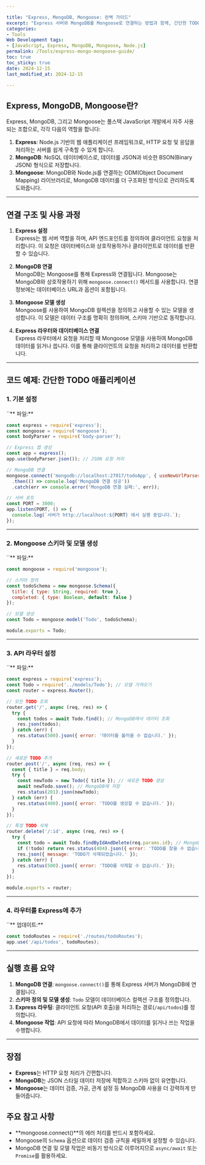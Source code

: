 ```yaml
---

title: "Express, MongoDB, Mongoose: 완벽 가이드" 
excerpt: "Express 서버와 MongoDB를 Mongoose로 연결하는 방법과 함께, 간단한 TODO 애플리케이션 예제를 통해 그 과정을 상세히 알아봅니다." 
categories:
- Tools
Web Development tags:
- [JavaScript, Express, MongoDB, Mongoose, Node.js] 
permalink: /Tools/express-mongo-mongoose-guide/ 
toc: true 
toc_sticky: true 
date: 2024-12-15
last_modified_at: 2024-12-15

---
```


## Express, MongoDB, Mongoose란?

Express, MongoDB, 그리고 Mongoose는 풀스택 JavaScript 개발에서 자주 사용되는 조합으로, 각각 다음의 역할을 합니다:

1. **Express**: Node.js 기반의 웹 애플리케이션 프레임워크로, HTTP 요청 및 응답을 처리하는 서버를 쉽게 구축할 수 있게 합니다.
2. **MongoDB**: NoSQL 데이터베이스로, 데이터를 JSON과 비슷한 BSON(Binary JSON) 형식으로 저장합니다.
3. **Mongoose**: MongoDB와 Node.js를 연결하는 ODM(Object Document Mapping) 라이브러리로, MongoDB 데이터를 더 구조화된 방식으로 관리하도록 도와줍니다.

---

## 연결 구조 및 사용 과정

1. **Express 설정**\
   Express는 웹 서버 역할을 하며, API 엔드포인트를 정의하여 클라이언트 요청을 처리합니다. 이 요청은 데이터베이스와 상호작용하거나 클라이언트로 데이터를 반환할 수 있습니다.

2. **MongoDB 연결**\
   MongoDB는 Mongoose를 통해 Express와 연결됩니다. Mongoose는 MongoDB와 상호작용하기 위해 `mongoose.connect()` 메서드를 사용합니다. 연결 정보에는 데이터베이스 URL과 옵션이 포함됩니다.

3. **Mongoose 모델 생성**\
   Mongoose를 사용하여 MongoDB 컬렉션을 정의하고 사용할 수 있는 모델을 생성합니다. 이 모델은 데이터 구조를 명확히 정의하며, 스키마 기반으로 동작합니다.

4. **Express 라우터와 데이터베이스 연결**\
   Express 라우터에서 요청을 처리할 때 Mongoose 모델을 사용하여 MongoDB 데이터를 읽거나 씁니다. 이를 통해 클라이언트의 요청을 처리하고 데이터를 반환합니다.

---

## 코드 예제: 간단한 TODO 애플리케이션

### 1. 기본 설정

``\*\* 파일:\*\*

```javascript
const express = require('express');
const mongoose = require('mongoose');
const bodyParser = require('body-parser');

// Express 앱 생성
const app = express();
app.use(bodyParser.json()); // JSON 요청 처리

// MongoDB 연결
mongoose.connect('mongodb://localhost:27017/todoApp', { useNewUrlParser: true, useUnifiedTopology: true })
  .then(() => console.log('MongoDB 연결 성공'))
  .catch(err => console.error('MongoDB 연결 실패:', err));

// 서버 포트
const PORT = 3000;
app.listen(PORT, () => {
  console.log(`서버가 http://localhost:${PORT} 에서 실행 중입니다.`);
});
```

---

### 2. Mongoose 스키마 및 모델 생성

``\*\* 파일:\*\*

```javascript
const mongoose = require('mongoose');

// 스키마 정의
const todoSchema = new mongoose.Schema({
  title: { type: String, required: true },
  completed: { type: Boolean, default: false }
});

// 모델 생성
const Todo = mongoose.model('Todo', todoSchema);

module.exports = Todo;
```

---

### 3. API 라우터 설정

``\*\* 파일:\*\*

```javascript
const express = require('express');
const Todo = require('../models/Todo'); // 모델 가져오기
const router = express.Router();

// 모든 TODO 조회
router.get('/', async (req, res) => {
  try {
    const todos = await Todo.find(); // MongoDB에서 데이터 조회
    res.json(todos);
  } catch (err) {
    res.status(500).json({ error: '데이터를 불러올 수 없습니다.' });
  }
});

// 새로운 TODO 추가
router.post('/', async (req, res) => {
  const { title } = req.body;
  try {
    const newTodo = new Todo({ title }); // 새로운 TODO 생성
    await newTodo.save(); // MongoDB에 저장
    res.status(201).json(newTodo);
  } catch (err) {
    res.status(400).json({ error: 'TODO를 생성할 수 없습니다.' });
  }
});

// 특정 TODO 삭제
router.delete('/:id', async (req, res) => {
  try {
    const todo = await Todo.findByIdAndDelete(req.params.id); // MongoDB에서 삭제
    if (!todo) return res.status(404).json({ error: 'TODO를 찾을 수 없습니다.' });
    res.json({ message: 'TODO가 삭제되었습니다.' });
  } catch (err) {
    res.status(500).json({ error: 'TODO를 삭제할 수 없습니다.' });
  }
});

module.exports = router;
```

---

### 4. 라우터를 Express에 추가

``\*\* 업데이트:\*\*

```javascript
const todoRoutes = require('./routes/todoRoutes');
app.use('/api/todos', todoRoutes);
```

---

## 실행 흐름 요약

1. **MongoDB 연결**: `mongoose.connect()`를 통해 Express 서버가 MongoDB에 연결됩니다.
2. **스키마 정의 및 모델 생성**: `Todo` 모델이 데이터베이스 컬렉션 구조를 정의합니다.
3. **Express 라우팅**: 클라이언트 요청(API 호출)을 처리하는 경로(`/api/todos`)를 정의합니다.
4. **Mongoose 작업**: API 요청에 따라 MongoDB에서 데이터를 읽거나 쓰는 작업을 수행합니다.

---

## 장점

- **Express**는 HTTP 요청 처리가 간편합니다.
- **MongoDB**는 JSON 스타일 데이터 저장에 적합하고 스키마 없이 유연합니다.
- **Mongoose**는 데이터 검증, 가공, 관계 설정 등 MongoDB 사용을 더 강력하게 만들어줍니다.

## 주요 참고 사항

- \*\*mongoose.connect()\*\*의 에러 처리를 반드시 포함하세요.
- Mongoose의 `Schema` 옵션으로 데이터 검증 규칙을 세밀하게 설정할 수 있습니다.
- MongoDB 연결 및 모델 작업은 비동기 방식으로 이루어지므로 `async/await` 또는 `Promise`를 활용하세요.

